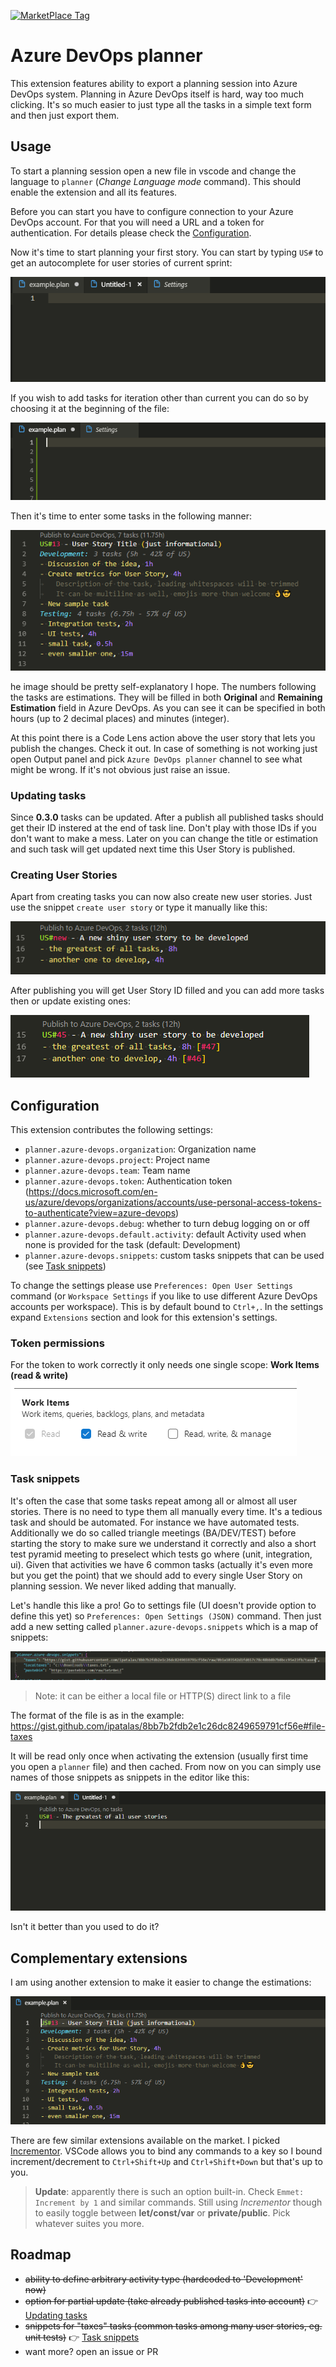 [![MarketPlace Tag](https://vsmarketplacebadge.apphb.com/version-short/ipatalas.vscode-sprint-planner.svg)](https://marketplace.visualstudio.com/items?itemName=ipatalas.vscode-sprint-planner)

# Azure DevOps planner

This extension features ability to export a planning session into Azure DevOps system. Planning in Azure DevOps itself is hard, way too much clicking. It's so much easier to just type all the tasks in a simple text form and then just export them.

## Usage

To start a planning session open a new file in vscode and change the language to `planner` (_Change Language mode_ command). This should enable the extension and all its features.

Before you can start you have to configure connection to your Azure DevOps account. For that you will need a URL and a token for authentication. For details please check the [Configuration](#configuration).

Now it's time to start planning your first story. You can start by typing `US#` to get an autocomplete for user stories of current sprint:

![user story autocomplete](images/planner-1.gif)

If you wish to add tasks for iteration other than current you can do so by choosing it at the beginning of the file:

![iteration autocomplete](images/planner-2.gif)

Then it's time to enter some tasks in the following manner:

![user story autocomplete](images/planner-tasks.png)

he image should be pretty self-explanatory I hope. The numbers following the tasks are estimations. They will be filled in both **Original** and **Remaining Estimation** field in Azure DevOps. As you can see it can be specified in both hours (up to 2 decimal places) and minutes (integer).

At this point there is a Code Lens action above the user story that lets you publish the changes. Check it out. In case of something is not working just open Output panel and pick `Azure DevOps planner` channel to see what might be wrong. If it's not obvious just raise an issue.

### Updating tasks

Since **0.3.0** tasks can be updated. After a publish all published tasks should get their ID instered at the end of task line. Don't play with those IDs if you don't want to make a mess. Later on you can change the title or estimation and such task will get updated next time this User Story is published.

### Creating User Stories

Apart from creating tasks you can now also create new user stories. Just use the snippet `create user story` or type it manually like this:

![create user story](images/create-user-story.png)

After publishing you will get User Story ID filled and you can add more tasks then or update existing ones:

![user story created](images/user-story-created.png)

## Configuration

This extension contributes the following settings:

* `planner.azure-devops.organization`: Organization name
* `planner.azure-devops.project`: Project name
* `planner.azure-devops.team`: Team name
* `planner.azure-devops.token`: Authentication token (https://docs.microsoft.com/en-us/azure/devops/organizations/accounts/use-personal-access-tokens-to-authenticate?view=azure-devops)
* `planner.azure-devops.debug`: whether to turn debug logging on or off
* `planner.azure-devops.default.activity`: default Activity used when none is provided for the task (default: Development)
* `planner.azure-devops.snippets`: custom tasks snippets that can be used (see [Task snippets](#task-snippets))

To change the settings please use `Preferences: Open User Settings` command (or `Workspace Settings` if you like to use different Azure DevOps accounts per workspace). This is by default bound to `Ctrl+,`.
In the settings expand `Extensions` section and look for this extension's settings.

### Token permissions

For the token to work correctly it only needs one single scope: **Work Items (read & write)**
![scopes](images/scopes.png)

### Task snippets

It's often the case that some tasks repeat among all or almost all user stories. There is no need to type them all manually every time. It's a tedious task and should be automated. For instance we have automated tests. Additionally we do so called triangle meetings (BA/DEV/TEST) before starting the story to make sure we understand it correctly and also a short test pyramid meeting to preselect which tests go where (unit, integration, ui).
Given that activities we have 6 common tasks (actually it's even more but you get the point) that we should add to every single User Story on planning session. We never liked adding that manually.

Let's handle this like a pro! Go to settings file (UI doesn't provide option to define this yet) so `Preferences: Open Settings (JSON)` command. Then just add a new setting called `planner.azure-devops.snippets` which is a map of snippets:

![snippets](images/snippets-config.png)

> Note: it can be either a local file or HTTP(S) direct link to a file

The format of the file is as in the example: https://gist.github.com/ipatalas/8bb7b2fdb2e1c26dc8249659791cf56e#file-taxes

It will be read only once when activating the extension (usually first time you open a `planner` file) and then cached. From now on you can simply use names of those snippets as snippets in the editor like this:

![snippets](images/snippets.gif)

Isn't it better than you used to do it?

## Complementary extensions

I am using another extension to make it easier to change the estimations:

![incrementor](images/incrementor.gif)

There are few similar extensions available on the market. I picked [Incrementor](https://marketplace.visualstudio.com/items?itemName=nmsmith89.incrementor).
VSCode allows you to bind any commands to a key so I bound increment/decrement to `Ctrl+Shift+Up` and `Ctrl+Shift+Down` but that's up to you.

> **Update**: apparently there is such an option built-in. Check `Emmet: Increment by 1` and similar commands. Still using *Incrementor* though to easily toggle between **let/const/var** or **private/public**. Pick whatever suites you more.

## Roadmap

- ~~ability to define arbitrary activity type (hardcoded to 'Development' now)~~
- ~~option for partial update (take already published tasks into account)~~ 👉 [Updating tasks](#updating-tasks)
- ~~snippets for "taxes" tasks (common tasks among many user stories, eg. unit tests)~~ 👉 [Task snippets](#task-snippets)
- want more? open an issue or PR